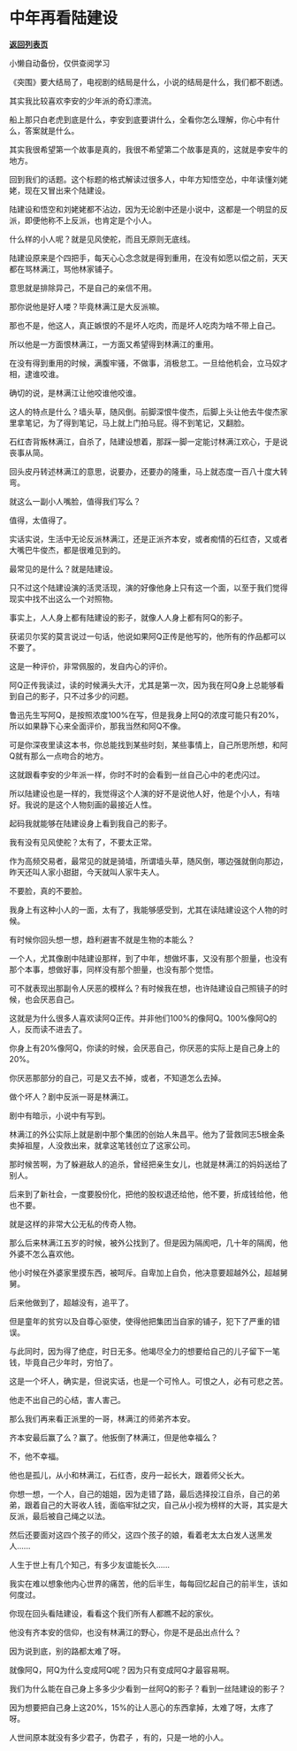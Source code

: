 # 中年再看陆建设

[**返回列表页**](/gzh/记忆承载3)

小懒自动备份，仅供查阅学习

《突围》要大结局了，电视剧的结局是什么，小说的结局是什么，我们都不剧透。

  

其实我比较喜欢李安的少年派的奇幻漂流。

  

船上那只白老虎到底是什么，李安到底要讲什么，全看你怎么理解，你心中有什么，答案就是什么。

  

其实我很希望第一个故事是真的，我很不希望第二个故事是真的，这就是李安牛的地方。  

  

回到我们的话题。这个标题的格式解读过很多人，中年方知悟空怂，中年读懂刘姥姥，现在又冒出来个陆建设。  

  

陆建设和悟空和刘姥姥都不沾边，因为无论剧中还是小说中，这都是一个明显的反派，即便他称不上反派，也肯定是个小人。

  

什么样的小人呢？就是见风使舵，而且无原则无底线。  

  

陆建设原来是个四把手，每天心心念念就是得到重用，在没有如愿以偿之前，天天都在骂林满江，骂他林家铺子。  

  

意思就是排除异己，不是自己的亲信不用。

  

那你说他是好人喽？毕竟林满江是大反派嘛。  

  

那也不是，他这人，真正嫉恨的不是坏人吃肉，而是坏人吃肉为啥不带上自己。

  

所以他是一方面恨林满江，一方面又希望得到林满江的重用。  

  

在没有得到重用的时候，满腹牢骚，不做事，消极怠工。一旦给他机会，立马奴才相，逮谁咬谁。

  

确切的说，是林满江让他咬谁他咬谁。

  

这人的特点是什么？墙头草，随风倒。前脚深恨牛俊杰，后脚上头让他去牛俊杰家里拿笔记，为了得到笔记，马上就上门拍马屁。得不到笔记，又翻脸。

  

石红杏背叛林满江，自杀了，陆建设想着，那踩一脚一定能讨林满江欢心，于是说丧事从简。  

  

回头皮丹转述林满江的意思，说要办，还要办的隆重，马上就态度一百八十度大转弯。

  

就这么一副小人嘴脸，值得我们写么？  

  

值得，太值得了。

  

实话实说，生活中无论反派林满江，还是正派齐本安，或者痴情的石红杏，又或者大嘴巴牛俊杰，都是很难见到的。  

  

最常见的是什么？就是陆建设。  

  

只不过这个陆建设演的活灵活现，演的好像他身上只有这一个面，以至于我们觉得现实中找不出这么一个对照物。

  

事实上，人人身上都有陆建设的影子，就像人人身上都有阿Q的影子。

  

获诺贝尔奖的莫言说过一句话，他说如果阿Q正传是他写的，他所有的作品都可以不要了。

  

这是一种评价，非常佩服的，发自内心的评价。  

  

阿Q正传我读过，读的时候满头大汗，尤其是第一次，因为我在阿Q身上总能够看到自己的影子，只不过多少的问题。

  

鲁迅先生写阿Q，是按照浓度100%在写，但是我身上阿Q的浓度可能只有20%，所以如果静下心来全面评价，那我当然和阿Q不像。

  

可是你深夜里读这本书，你总能找到某些时刻，某些事情上，自己所思所想，和阿Q就有那么一点吻合的地方。

  

这就跟看李安的少年派一样，你时不时的会看到一丝自己心中的老虎闪过。  

  

所以陆建设也是一样的，我觉得这个人演的好不是说他人好，他是个小人，有啥好。我说的是这个人物刻画的最接近人性。  

  

起码我就能够在陆建设身上看到我自己的影子。  

  

我有没有见风使舵？太有了，不要太正常。  

  

作为高频交易者，最常见的就是骑墙，所谓墙头草，随风倒，哪边强就倒向那边，昨天还叫人家小甜甜，今天就叫人家牛夫人。

  

不要脸，真的不要脸。

  

我身上有这种小人的一面，太有了，我能够感受到，尤其在读陆建设这个人物的时候。

  

有时候你回头想一想，趋利避害不就是生物的本能么？  

  

一个人，尤其像剧中陆建设那样，到了中年，想做坏事，又没有那个胆量，也没有那个本事，想做好事，同样没有那个胆量，也没有那个觉悟。  

  

可不就表现出那副令人厌恶的模样么？有时候我在想，也许陆建设自己照镜子的时候，也会厌恶自己。  

  

这就是为什么很多人喜欢读阿Q正传。并非他们100%的像阿Q。100%像阿Q的人，反而读不进去了。  

  

你身上有20%像阿Q，你读的时候，会厌恶自己，你厌恶的实际上是自己身上的20%。

  

你厌恶那部分的自己，可是又去不掉，或者，不知道怎么去掉。

  

做个坏人？剧中反派一哥是林满江。  

  

剧中有暗示，小说中有写到。  

  

林满江的外公实际上就是剧中那个集团的创始人朱昌平。他为了营救同志5根金条卖掉祖屋，人没救出来，就拿这笔钱创立了这家公司。

  

那时候苦啊，为了躲避敌人的追杀，曾经把亲生女儿，也就是林满江的妈妈送给了别人。

  

后来到了新社会，一度要股份化，把他的股权退还给他，他不要，折成钱给他，他也不要。  

  

就是这样的非常大公无私的传奇人物。  

  

那么后来林满江五岁的时候，被外公找到了。但是因为隔阂吧，几十年的隔阂，他外婆不怎么喜欢他。  

  

他小时候在外婆家里摸东西，被呵斥。自卑加上自负，他决意要超越外公，超越舅舅。  

  

后来他做到了，超越没有，追平了。  

  

但是童年的贫穷以及自尊心驱使，使得他把集团当自家的铺子，犯下了严重的错误。

  

与此同时，因为得了绝症，时日无多。他竭尽全力的想要给自己的儿子留下一笔钱，毕竟自己少年时，穷怕了。  

  

这是一个坏人，确实是，但说实话，也是一个可怜人。可恨之人，必有可悲之苦。  

  

他走不出自己的心结，害人害己。  

  

那么我们再来看正派里的一哥，林满江的师弟齐本安。

  

齐本安最后赢了么？赢了。他扳倒了林满江，但是他幸福么？

  

不，他不幸福。

  

他也是孤儿，从小和林满江，石红杏，皮丹一起长大，跟着师父长大。  

  

你想一想，一个人，自己的姐姐，因为走错了路，最后选择投江自杀，自己的弟弟，跟着自己的大哥收人钱，面临牢狱之灾，自己从小视为榜样的大哥，其实是大反派，最后被自己绳之以法。  

  

然后还要面对这四个孩子的师父，这四个孩子的娘，看着老太太白发人送黑发人......  

  

人生于世上有几个知己，有多少友谊能长久......

  

我实在难以想象他内心世界的痛苦，他的后半生，每每回忆起自己的前半生，该如何度过。  

  

你现在回头看陆建设，看看这个我们所有人都瞧不起的家伙。  

  

他没有齐本安的信仰，也没有林满江的野心，你是不是品出点什么？  

  

因为说到底，别的路都太难了呀。  

  

就像阿Q，阿Q为什么变成阿Q呢？因为只有变成阿Q才最容易啊。

  

我们为什么能在自己身上多多少少看到一丝阿Q的影子？看到一丝陆建设的影子？  

  

因为想要把自己身上这20%，15%的让人恶心的东西拿掉，太难了呀，太疼了呀。

  

人世间原本就没有多少君子，伪君子 ，有的，只是一地的小人。


